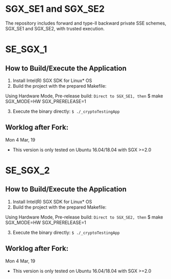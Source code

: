 # SGX_SE1 and SGX_SE2

The repository includes forward and type-II backward private SSE schemes, SGX_SE1 and SGX_SE2, with trusted execution.

# SE_SGX_1

## How to Build/Execute the Application 
1. Install Intel(R) SGX SDK for Linux* OS
2. Build the project with the prepared Makefile:


Using Hardware Mode, Pre-release build:
`
    Direct to SGX_SE1, then
`
    $ make SGX_MODE=HW SGX_PRERELEASE=1

3. Execute the binary directly:
`
    $ ./_cryptoTestingApp
`

## Worklog after Fork:
Mon 4 Mar, 19
- This version is only tested on Ubuntu 16.04/18.04 with SGX >=2.0

# SE_SGX_2

## How to Build/Execute the Application 
1. Install Intel(R) SGX SDK for Linux* OS
2. Build the project with the prepared Makefile:


Using Hardware Mode, Pre-release build:
`
    Direct to SGX_SE2, then
`
    $ make SGX_MODE=HW SGX_PRERELEASE=1

3. Execute the binary directly:
`
    $ ./_cryptoTestingApp
`

## Worklog after Fork:
Mon 4 Mar, 19
- This version is only tested on Ubuntu 16.04/18.04 with SGX >=2.0

